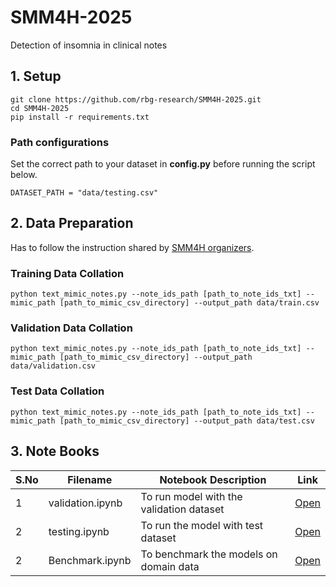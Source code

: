 # SMM4H-2025
Detection of insomnia in clinical notes

## 1. Setup
```commandline
git clone https://github.com/rbg-research/SMM4H-2025.git
cd SMM4H-2025
pip install -r requirements.txt
```
### Path configurations
Set the correct path to your dataset in **config.py** before running the script below.
```commandline
DATASET_PATH = "data/testing.csv"
```
## 2. Data Preparation
Has to follow the instruction shared by [SMM4H organizers](https://github.com/guilopgar/SMM4H-HeaRD-2025-Task-4-Insomnia).

### Training Data Collation
```commandline
python text_mimic_notes.py --note_ids_path [path_to_note_ids_txt] --mimic_path [path_to_mimic_csv_directory] --output_path data/train.csv
```

### Validation Data Collation
```commandline
python text_mimic_notes.py --note_ids_path [path_to_note_ids_txt] --mimic_path [path_to_mimic_csv_directory] --output_path data/validation.csv
```

### Test Data Collation
```commandline
python text_mimic_notes.py --note_ids_path [path_to_note_ids_txt] --mimic_path [path_to_mimic_csv_directory] --output_path data/test.csv
```


## 3. Note Books

| S.No | Filename                         | Notebook Description                        | Link                                        |
|------|----------------------------------|---------------------------------------------|---------------------------------------------|
|   1  | validation.ipynb                 | To run model with the validation dataset    | [Open](notebooks/validation.ipynb)  |
|   2  | testing.ipynb                    | To run the model with test dataset          | [Open](notebooks/testing.ipynb)     |
|   2  | Benchmark.ipynb                  | To benchmark the models on domain data      | [Open](notebooks/Benchmark.ipynb)   |

